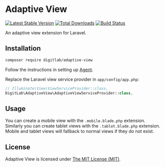 # Adaptive View

[![Latest Stable Version](http://img.shields.io/packagist/v/DigitLab/adaptive-view.svg)](https://packagist.org/packages/digitlab/adaptive-view) [![Total Downloads](http://img.shields.io/packagist/dm/DigitLab/adaptive-view.svg)](https://packagist.org/packages/digitlab/adaptive-view) [![Build Status](http://img.shields.io/travis/DigitLab/adaptive-view.svg)](https://travis-ci.org/DigitLab/adaptive-view)

An adaptive view extension for Laravel.

## Installation

```bash
composer require digitlab/adaptive-view
```

Follow the instructions in setting up [Agent](https://github.com/jenssegers/agent).

Replace the Laravel view service provider in `app/config/app.php`:

```php
// Illuminate\View\ViewServiceProvider::class,
DigitLab\AdaptiveView\AdaptiveViewServiceProvider::class,
```

## Usage

You can create a mobile view with the ```.mobile.blade.php``` extension. Similarly you can create tablet views with
the ```.tablet.blade.php``` extension. Mobile and tablet views will fallback to normal views if they do not exist.

## License

Adaptive View is licensed under [The MIT License (MIT)](LICENSE).

